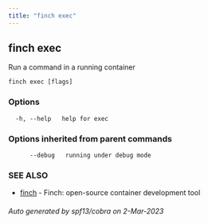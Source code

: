 ```yaml
---
title: "finch exec"
---
```

## finch exec

Run a command in a running container

```
finch exec [flags]
```

### Options

```
  -h, --help   help for exec
```

### Options inherited from parent commands

```
      --debug   running under debug mode
```

### SEE ALSO

* [finch](../finch/)	 - Finch: open-source container development tool

###### Auto generated by spf13/cobra on 2-Mar-2023
